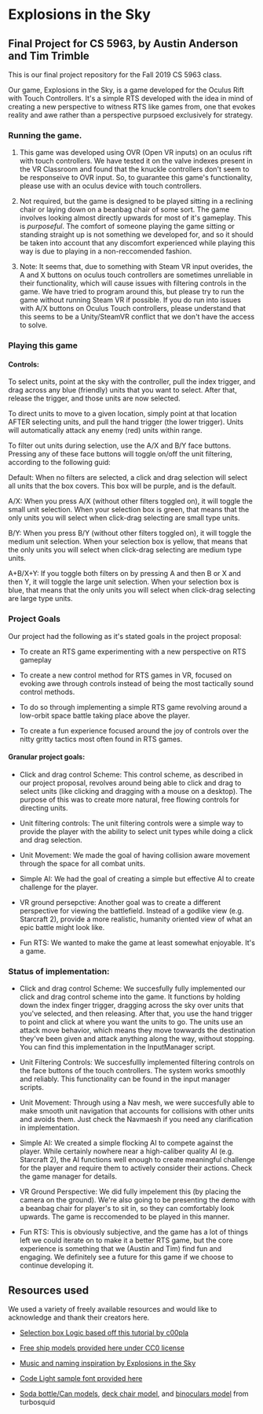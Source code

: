 # Explosions in the Sky
## Final Project for CS 5963, by Austin Anderson and Tim Trimble
This is our final project repository for the Fall 2019 CS 5963 class.

Our game, Explosions in the Sky, is a game developed for the Oculus Rift with Touch Controllers. It's a simple RTS developed with the idea in mind of creating a new perspective to witness RTS like games from, one that evokes reality and awe rather than a perspective purpsoed exclusively for strategy.

### Running the game. ###

1. This game was developed using OVR (Open VR inputs) on an oculus rift with touch controllers. We have tested it on the valve indexes present in the VR Classroom and found that the knuckle controllers don't seem to be responseive to OVR input. So, to guarantee this game's functionality, please use with an oculus device with touch controllers.

2. Not required, but the game is designed to be played sitting in a reclining chair or laying down on a beanbag chair of some sort. The game involves looking almost directly upwards for most of it's gameplay. This is *purposeful*. The comfort of someone playing the game sitting or standing straight up is not something we developed for, and so it should be taken into account that any discomfort experienced while playing this way is due to playing in a non-reccomended fashion.

3. Note: It seems that, due to something with Steam VR input overides, the A and X buttons on oculus touch controllers are sometimes unreliable in their functionality, which will cause issues with filtering controls in the game. We have tried to program around this, but please try to run the game without running Steam VR if possible. If you do run into issues with A/X buttons on Oculus Touch controllers, please understand that this seems to be a Unity/SteamVR conflict that we don't have the access to solve. 

### Playing this game ###

#### Controls: ####

To select units, point at the sky with the controller, pull the index trigger, and drag across any blue (friendly) units that you want to select. After that, release the trigger, and those units are now selected.

To direct units to move to a given location, simply point at that location AFTER selecting units, and pull the hand trigger (the lower trigger). Units will automatically attack any enemy (red) units within range.

To filter out units during selection, use the A/X and B/Y face buttons. Pressing any of these face buttons will toggle on/off the unit filtering, according to the following guid:

Default: When no filters are selected, a click and drag selection will select all units that the box covers. This box will be purple, and is the default. 

A/X: When you press A/X (without other filters toggled on), it will toggle the small unit selection. When your selection box is green, that means that the only units you will select when click-drag selecting are small type units. 

B/Y: When you press B/Y (without other filters toggled on), it will toggle the medium unit selection. When your selection box is yellow, that means that the only units you will select when click-drag selecting are medium type units. 

A+B/X+Y: If you toggle both filters on by pressing A and then B or X and then Y, it will toggle the large unit selection. When your selection box is blue, that means that the only units you will select when click-drag selecting are large type units. 

### Project Goals ###

Our project had the following as it's stated goals in the project proposal:

* To create an RTS game experimenting with a new perspective on RTS gameplay

* To create a new control method for RTS games in VR, focused on evoking awe through controls instead of being the most tactically sound control methods.

* To do so through implementing a simple RTS game revolving around a low-orbit space battle taking place above the player.

* To create a fun experience focused around the joy of controls over the nitty gritty tactics most often found in RTS games. 

#### Granular project goals: ####

* Click and drag control Scheme:
This control scheme, as described in our project proposal, revolves around being able to click and drag to select units (like clicking and dragging with a mouse on a desktop). The purpose of this was to create more natural, free flowing controls for directing units.

* Unit filtering controls:
The unit filtering controls were a simple way to provide the player with the ability to select unit types while doing a click and drag selection.

* Unit Movement:
We made the goal of having collision aware movement through the space for all combat units. 

* Simple AI: 
We had the goal of creating a simple but effective AI to create challenge for the player.

* VR ground persepctive: 
Another goal was to create a different perspective for viewing the battlefield. Instead of a godlike view (e.g. Starcraft 2), provide a more realistic, humanity oriented view of what an epic battle might look like. 

* Fun RTS: 
We wanted to make the game at least somewhat enjoyable. It's a game. 

### Status of implementation: ###

* Click and drag control Scheme:
We succesfully fully implemented our click and drag control scheme into the game. It functions by holding down the index finger trigger, dragging across the sky over units that you've selected, and then releasing. After that, you use the hand trigger to point and click at where you want the units to go. The units use an attack move behavior, which means they move towwards the destination they've been given and attack anything along the way, without stopping. You can find this implementation in the InputManager script.

* Unit Filtering Controls: 
We succesfullly implemented filtering controls on the face buttons of the touch controllers. The system works smoothly and reliably. This functionality can be found in the input manager scripts. 

* Unit Movement:
Through using a Nav mesh, we were succesfully able to make smooth unit navigation that accounts for collisions with other units and avoids them. Just check the Navmaesh if you need any clarification in implementation. 

* Simple AI: 
We created a simple flocking AI to compete against the player. While certainly nowhere near a high-caliber quality AI (e.g. Starcraft 2), the AI functions well enough to create meaningful challenge for the player and require them to actively consider their actions. Check the game manager for details. 

* VR Ground Perspective: 
We did fully impelement this (by placing the camera on the ground). We're also going to be presenting the demo with a beanbag chair for player's to sit in, so they can comfortably look upwards. The game is reccomended to be played in this manner.

* Fun RTS:
This is obviously subjective, and the game has a lot of things left we could iterate on to make it a better RTS game, but the core experience is something that we (Austin and Tim) find fun and engaging. We definitely see a future for this game if we choose to continue developing it. 

## Resources used ##
We used a variety of freely available resources and would like to acknowledge and thank their creators here. 

*  [Selection box Logic based off this tutorial by c00pla](https://www.youtube.com/watch?v=vsdIhyLKgjc)
  
*  [Free ship models provided here under CC0 license](https://mehrasaur.itch.io/3d-spaceships-pack)

*  [Music and naming inspiration by Explosions in the Sky](http://www.explosionsinthesky.com/)

*  [Code Light sample font provided here](https://www.dafont.com/code.font)

*  [Soda bottle/Can models](https://www.turbosquid.com/FullPreview/Index.cfm/ID/811078), [deck chair model](https://www.turbosquid.com/FullPreview/Index.cfm/ID/1335126), and [binoculars model](https://www.turbosquid.com/FullPreview/Index.cfm/ID/531242) from turbosquid
